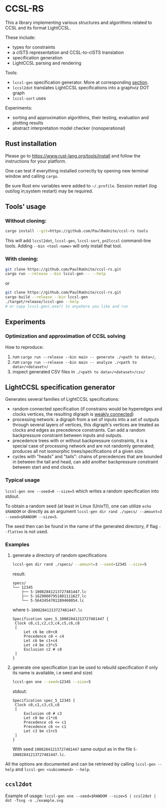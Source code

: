 # CCSL-RS
This a library implementing various structures and algorithms related to CCSL and its format LightCCSL.

These include:
- types for constraints
- a clSTS representation and CCSL-to-clSTS translation
- specification generation
- LightCCSL parsing and rendering

Tools:
- `lccsl-gen` specification generator. More at corresponding [section](#lightccsl-specification-generator).
- `lccsl2dot` translates LightCCSL specifications into a graphviz DOT graph
- `lccsl-sort` uses

Experiments:
- sorting and approximation algorithms, their testing, evaluation and plotting results
- abstract interpretation model checker (nonoperational)

## Rust installation
Please go to https://www.rust-lang.org/tools/install and follow the instructions 
for your platform.

One can test if everything installed correctly by opening new terminal window and calling `cargo`.

Be sure Rust env variables were added to `~/.profile`.
Session restart (log out/log in;system restart) may be required.

## Tools' usage
### Without cloning:
```bash
cargo install --git=https://github.com/PaulRaUnite/ccsl-rs tools
```
This will add `lccsl2dot`, `lccsl-gen`, `lccsl-sort`, `pn2lccsl` command-line tools.
Adding `--bin <tool-name>` will only install that tool.

### With cloning:
```bash
git clone https://github.com/PaulRaUnite/ccsl-rs.git
cargo run --release --bin lccsl-gen -- --help
```

or

```bash
git clone https://github.com/PaulRaUnite/ccsl-rs.git
cargo build --release --bin lccsl-gen
./target/release/lccsl-gen --help
# or copy lccsl-gen(.exe?) to anywhere you like and run
```

## Experiments
### Optimization and approximation of CCSL solving
How to reproduce:
1. run `cargo run --release --bin main -- generate ./<path to data>/`,
2. run `cargo run --release --bin main -- analyze ./<path to data>/<dataset>/`
3. inspect generated CSV files in `./<path to data>/<dataset>/csv/`

## LightCCSL specification generator
Generates several families of LightCCSL specifications:
- random connected specification (if constrains would be hyperedges and clocks vertices, the resulting digraph is [weakly connected](https://en.wikipedia.org/wiki/Connectivity_(graph_theory)))
- processing network: a digraph from a set of inputs into a set of outputs through several layers of vertices, this digraph's vertices are treated as clocks and edges as precedence constraints. Can add a random backpressure constraint between inputs and outputs.
- precedence trees with or without backpressure constraints, it is a special case of processing network and are not randomly generated; produces all not isomorphic trees/specifications of a given size. 
- cycles with "heads" and "tails": chains of precedences that are bounded in between the tail and head, can add another backpressure constraint between start and end clocks.

### Typical usage
`lccsl-gen one --seed=0 --size=5` which writes a random specification into stdout. 

To obtain a random seed (at least in Linux (Unix?)), one can utilize `echo $RANDOM` or directly as an argument
`lccsl-gen dir rand ./specs/ --amount=3 --seed=$RANDOM --size=5`.

The seed then can be found in the name of the generated directory, if flag `--flatten` is not used.

### Examples
1. generate a directory of random specifications
    ```bash
   lccsl-gen dir rand ./specs/ --amount=3 --seed=12345 --size=5
    ```
    result:
   ```
   specs/
   └── 12345
       ├── 5-10082841213727481447.lc
       ├── 5-16290607951801111627.lc
       └── 5-5643454701289460054.lc
    ```
   where `5-10082841213727481447.lc`
   ```text
   Specification spec_5_10082841213727481447 {
    Clock c0,c1,c2,c3,c4,c5,c6,c8
    [
        Let c6 be c0+c8
        Precedence c0 < c4
        Let c6 be c1+c4
        Let c4 be c3*c5
        Exclusion c2 # c8
    ]
   }
   ```
2. generate one specification (can be used to rebuild specification if only its name is available, i.e seed and size)
   ```bash
   lccsl-gen one --seed=12345 --size=5
   ```
   stdout:
   ```text
   Specification spec_5_12345 {
    Clock c0,c1,c3,c5,c6
    [
        Exclusion c0 # c3
        Let c0 be c1*c6
        Precedence c6 <= c1
        Precedence c6 <= c1
        Let c3 be c1+c5
    ]
   }
   ```
   With seed `10082841213727481447` same output as in the file `5-10082841213727481447.lc`.

All the options are documented and can be retrieved by calling `lccsl-gen --help` and `lccsl-gen <subcommand> --help`.

## `ccsl2dot`
Example of usage: `lccsl-gen one --seed=$RANDOM --size=5 | ccsl2dot | dot -Tsvg -o ./example.svg`